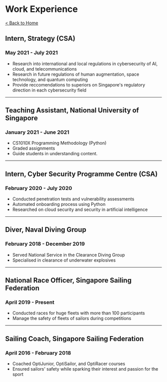 # Work Experience

[< Back to Home](../README.md)

## Intern, Strategy (CSA)

### May 2021 - July 2021

* Research into international and local regulations in cybersecurity of AI, cloud, and telecommunications
* Research in future regulations of human augmentation, space technology, and quantum computing
* Provide reccomendations to superiors on Singapore's regulatory direction in each cybersecurity field

---

## Teaching Assistant, National University of Singapore

### January 2021 - June 2021

* CS1010X Programming Methodology (Python)
* Graded assignments
* Guide students in understanding content.

---

## Intern, Cyber Security Programme Centre (CSA)

### February 2020 - July 2020

* Conducted penetration tests and vulnerability assessments
* Automated onboarding process using Python
* Researched on cloud security and security in artificial intelligence

---

## Diver, Naval Diving Group

### February 2018 - December 2019

* Served National Service in the Clearance Diving Group
* Specialised in clearance of underwater explosives

---

## National Race Officer, Singapore Sailing Federation

### April 2019 - Present

* Conducted races for huge fleets with more than 100 participants
* Manage the safety of fleets of sailors during competitions

---

## Sailing Coach, Singapore Sailing Federation

### April 2016 - February 2018

* Coached OptiJunior, OptiSailor, and OptiRacer courses
* Ensured sailors' safety while sparking their interest and passion for the sport
